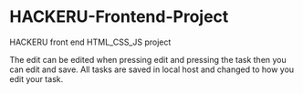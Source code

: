 # HACKERU-Frontend-Project
HACKERU  front end HTML_CSS_JS project 


The edit can be edited when pressing edit and pressing the task then you can edit and save.
All tasks are saved in local host and changed to how you edit your task.